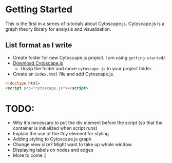 # Getting Started
This is the first in a series of tutorials about Cytoscape.js. Cytoscape.js is a graph theory library for analysis and visualization. 

## List format as I write

- Create folder for new Cytoscape.js project. I am using `getting-started/`.
- [Download Cytoscape.js](http://js.cytoscape.org)
    - Unzip the folder and move `cytoscape.js` to your project folder.
- Create an `index.html` file and add Cytoscape.js.
```html
<!doctype html>
<script src="cytoscape.js"></script>
```


# TODO:
- Why it's necessary to put the div element before the script (so that the container is initialized when script runs)
- Explain the use of the #cy element for styling
- Adding styling to Cytoscape.js graph
- Change view size? Might want to take up whole window.
- Displaying labels on nodes and edges
- More to come :)
